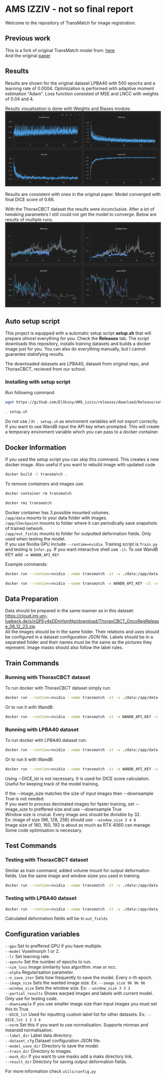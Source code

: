 # AMS IZZIV - not so final report
Welcome to the repository of TransMatch for image registration. 

## Previous work
This is a fork of original TransMatch model from: [here](https://github.com/tzayuan/TransMatch_TMI)<br/>And the original [paper](https://ieeexplore.ieee.org/abstract/document/10158729/)


## Results
Results are shown for the original dataset LPBA40 with 500 epochs and a learning rate of 0.0004. Optimization is performed with adaptive moment estimation "Adam". Loss function consisted of MSE and LNCC with weights of 0.04 and 4.

Results visualisation is done with Weights and Biases module. 
![training](/images/LPBA40_run.PNG)

Results are consistent with ones in the original paper. Model converged with final DICE score of 0.66.

With the ThoraxCBCT dataset the results were inconclusive. After a lot of tweaking parameters I still could not get the model to converge. Below are results of multiple runs.
![training_Thorax](/images/ThoraxCBCT_run.PNG)



## Auto setup script
This project is equipped with a automatic setup script **setup.sh** that will prepare *almost* everything for you.
Check the **Releases** tab.
The script downloads this repository, installs training datasets and builds a docker image just for you.
You can also do everything manually, but I cannot guarantee statisfying results.

The downloaded datasets are LPBA40, dataset from original repo, and ThoraxCBCT, recieved from our school.

### Installing with setup script
Run following command
```bash
wget https://github.com/ElShiny/AMS_izziv/releases/download/Release/setup.sh && chmod u+x setup.sh
```
```bash
. setup.sh
```
Do not use / in `. setup.sh` as enviroment variables will not export correctly.
If you want to use WandB input the API key when prompted. This will create a temporary enviroment variable which you can pass to a docker container.

## Docker Information
If you used the setup script you can skip this command. This creates a new docker image.
Also useful if you want to rebuild image with updated code
```bash
docker build -t transmatch .
```
To remove containers and images use:
```bash
docker container rm transmatch
```
```bash
docker rmi transmatch
```

Docker container has 3 possible mounted volumes.<br/>
`/app/data` mounts to your data folder with images.<br/>
`/app/Checkpoint` mounts to folder where it can periodically save snapshots of trained network.<br/>
`/app/out_fields` mounts to folder for outputted deformation fields. Only used when testing the model.<br/>
If you use Nvidia GPU include `--runtime=nvidia`. Training script is `Train.py` and testing is `Infer.py`. If you want interactive shell use `-it`. To use WandB KEY add `-e WANDB_API_KEY`<br/>

Example commands:
```bash
docker run --runtime=nvidia --name transmatch -it -v ./data:/app/data -v ./output:/app/Checkpoint transmatch python Train.py
```
```bash
docker run --runtime=nvidia --name transmatch -e WANDB_API_KEY -it -v ./data:/app/data -v ./output:/app/Checkpoint transmatch python Train.py
```

## Data Preparation
Data should be prepared in the same manner as in this dataset:<br/>
https://cloud.imi.uni-luebeck.de/s/xQPEy4sDDnHsmNg/download/ThoraxCBCT_OncoRegRelease_06_12_23.zip <br/>
All the images should be in the same folder. Their relations and uses should be configured in a dataset configuration JSON file. Labels should be in a separated folder and their names must be the same as the pictures they represent. Image masks should also follow the label rules.

## Train Commands
### Running with ThoraxCBCT dataset
To run docker with ThoraxCBCT dataset simply run:
```bash
docker run --runtime=nvidia --name transmatch -it -v ./data:/app/data -v ./output:/app/Checkpoint transmatch python Train.py --image_size 96 96 96 --window_size 3 3 3 --downsample True
```
Or to run it with WandB:
```bash
docker run --runtime=nvidia --name transmatch -it -e WANDB_API_KEY -v ./data:/app/data -v ./output:/app/Checkpoint transmatch python Train.py --image_size 96 96 96 --window_size 3 3 3 --downsample True 
```

### Running with LPBA40 dataset
To run docker with LPBA40 dataset run:
```bash
docker run --runtime=nvidia --name transmatch -it -v ./data:/app/data -v ./output:/app/Checkpoint transmatch python Train.py --image_size 96 96 96 --window_size 3 3 3 --downsample True --dataset_cfg /app/data/LPBA40/dataset.json --train_dir /app/data/LPBA40/train --label_dir /app/data/LPBA40/label --DICE_lst 21  22  23  24  25  26  27  28  29  30  31  32  33  34  41  42  43  44  45  46  47  48  49  50  61 62 63  64  65  66  67  68  81  82  83  84  85  86  87  88  89  90  91  92  101  102  121  122  161  162 163  164  165  166
```
Or to run it with WandB:
```bash
docker run --runtime=nvidia --name transmatch -it -e WANDB_API_KEY -v ./data:/app/data -v ./output:/app/Checkpoint  transmatch python Train.py --image_size 96 96 96 --window_size 3 3 3 --downsample True --dataset_cfg /app/data/LPBA40/dataset.json --train_dir /app/data/LPBA40/train --label_dir /app/data/LPBA40/label --DICE_lst 21  22  23  24  25  26  27  28  29  30  31  32  33  34  41  42  43  44  45  46  47  48  49  50  61 62 63  64  65  66  67  68  81  82  83  84  85  86  87  88  89  90  91  92  101  102  121  122  161  162 163  164  165  166
```

Using --DICE_lst is not necessary. It is used for DICE score calculation. Useful for keeping track of the model training.<br/>

If the --image_size matches the size of input images then --downsample True is not needed.<br/>
If you want to process decimated images for faster training, set --image_size to preffered size and use --downsample True<br/>
Window size is cruical. Every image axis should be divisible by 32.<br/>
Ex: image of size (96, 128, 256) should use `--window_size 3 4 8`<br/>
Image size of 160, 160, 192 is about as much as RTX 4060 can manage. Some code optimisation is necessary.

## Test Commands
### Testing with ThoraxCBCT dataset
Similar as train command, added volume mount for output deformation fields. Use the same image and window sizes you used in training.
```bash
docker run --runtime=nvidia --name transmatch -it -v ./data:/app/data -v ./output:/app/Checkpoint -v ./out_fields:/app/out_fields transmatch python Infer.py --image_size 96 96 96 --window_size 3 3 3 --downsample True --model_save_dir /app/Checkpoint/[MODEL_NAME]
```

### Testing with LPBA40 dataset
```bash
docker run --runtime=nvidia --name transmatch -it -v ./data:/app/data -v ./output:/app/Checkpoint -v ./out_fields:/app/out_fields transmatch python Infer.py --image_size 96 96 96 --window_size 3 3 3 --downsample True --dataset_cfg /app/data/LPBA40/dataset.json --train_dir /app/data/LPBA40/train --label_dir /app/data/LPBA40/label --model_save_dir /app/Checkpoint/[MODEL_NAME]
```

Calculated deformation fields will be in `out_fields`

## Configuration variables
`--gpu`         Set to preffered GPU if you have multiple.<br/>
`--model`       Voxelmorph 1 or 2.<br/>
`--lr`          Set learning rate.<br/>
`--epochs`      Set the number of epochs to run.<br/>
`--sim_loss`    Image similarity loss algorithm. mse or ncc.<br/>
`--alpha`       Regularisation parameter.<br/>
`--n_save_iter` Sets how frequently to save the model. Every n-th epoch.<br/>
`--image_size`  Sets the wanted image size. Ex: `--image_size 96 96 96`<br/>
`--window_size` Sets the window size.  Ex: `--window_size 3 3 3`<br/>
`--partial_results` Shows warped images and labels with current model. Only use for testing code.<br/>
`--downsample`  If you use smaller image size than input images you must set this to True.<br/>
`--DICE_lst`    Used for inputting custom label list for other datasets. Ex: `--DICE_lst 1 2 3 4`<br/>
`--norm`        Set this if you want to use normalisation. Supports minmax and meanstd normalisation.<br/>
`--label_dir`   Label data directory.<br/>
`--dataset_cfg` Dataset configuration JSON file.<br/>
`--model_save_dir`  Directory to save the model.<br/>
`--train_dir`   Directory to images.<br/>
`--mask_dir`    If you want to use masks add a maks directory link.<br/>
`--result_dir`  Directory for saving output deformation fields.<br/>

For more information check `utils/config.py`
